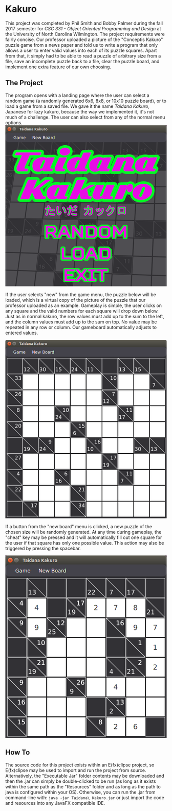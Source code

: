 # Kakuro
This project was completed by Phil Smith and Bobby Palmer during the fall 2017 semester for <i>CSC 331 - Object Oriented Programming and Design</i> at the University of North Carolina Wilmington. The project requirements were fairly concise. Our professor uploaded a picture of the "Conceptis Kakuro" puzzle game from a news paper and told us to write a program that only allows a user to enter valid values into each of its puzzle squares. Apart from that, it simply had to be able to read a puzzle of arbitrary size from a file, save an incomplete puzzle back to a file, clear the puzzle board, and implement one extra feature of our own choosing. 

<h2>The Project</h2>
The program opens with a landing page where the user can select a random game (a randomly generated 6x6, 8x8, or 10x10 puzzle board), or to load a game from a saved file. We gave it the name <i>Taidana Kakuro</i>, Japanese for lazy kakuro, because the way we implemented it, it's not much of a challenge. The user can also select from any of the normal menu options.

<br/>
<img src="https://raw.githubusercontent.com/No-Life-King/Kakuro/master/Resources/img/landing_page.png"/>

If the user selects "new" from the game menu, the puzzle below will be loaded, which is a virtual copy of the picture of the puzzle that our professor uploaded as an example. Gameplay is simple, the user clicks on any square and the valid numbers for each square will drop down below. Just as in normal kakuro, the row values must add up to the sum to the left, and the column values must add up to the sum on top. No value may be repeated in any row or column. Our gameboard automatically adjusts to entered values. 

<img src="https://raw.githubusercontent.com/No-Life-King/Kakuro/master/Resources/img/the_puzzle.png"/>

If a button from the "new board" menu is clicked, a new puzzle of the chosen size will be randomly generated. At any time during gameplay, the "cheat" key may be pressed and it will automatically fill out one square for the user if that square has only one possible value. This action may also be triggered by pressing the spacebar.

<img src="https://raw.githubusercontent.com/No-Life-King/Kakuro/master/Resources/img/random_board.png"/>

<h2>How To</h2>
The source code for this project exists within an E(fx)clipse project, so E(fx)clipse may be used to import and run the project from source. Alternatively, the "Executable Jar" folder contents may be downloaded and then the .jar can simply be double-clicked to be run (as long as it exists within the same path as the "Resources" folder and as long as the path to java is configured within your OS). Otherwise, you can run the .jar from command-line with: <code>java -jar Taidana\ Kakuro.jar</code>
or just import the code and resources into any JavaFX compatible IDE. 
